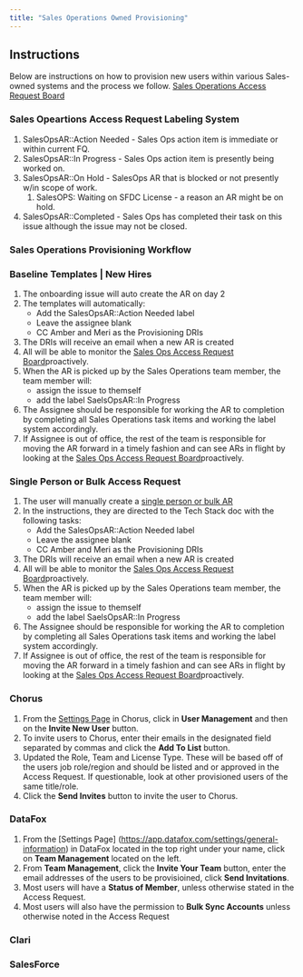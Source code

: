 ```yaml
---
title: "Sales Operations Owned Provisioning"
---
```


## Instructions

Below are instructions on how to provision new users within various Sales-owned systems and the process we follow.
[Sales Operations Access Request Board](https://example_company.com/example_company-com/team-member-epics/access-requests/-/boards/1959331)

### Sales Opeartions Access Request Labeling System

1. SalesOpsAR::Action Needed - Sales Ops action item is immediate or within current FQ.
1. SalesOpsAR::In Progress - Sales Ops action item is presently being worked on.
1. SalesOpsAR::On Hold - SalesOps AR that is blocked or not presently w/in scope of work.
   1. SalesOPS: Waiting on SFDC License - a reason an AR might be on hold.
1. SalesOpsAR::Completed - Sales Ops has completed their task on this issue although the issue may not be closed.

### Sales Operations Provisioning Workflow

### Baseline Templates | New Hires

1. The onboarding issue will auto create the AR on day 2
1. The templates will automatically:
   - Add the SalesOpsAR::Action Needed label
   - Leave the assignee blank
   - CC Amber and Meri as the Provisioning DRIs
1. The DRIs will receive an email when a new AR is created
1. All will be able to monitor the [Sales Ops Access Request Board](https://example_company.com/example_company-com/team-member-epics/access-requests/-/boards/1959331)proactively.
1. When the AR is picked up by the Sales Operations team member, the team member will:
    - assign the issue to themself
    - add the label SaelsOpsAR::In Progress
1. The Assignee should be responsible for working the AR to completion by completing all Sales Operations task items and working the label system accordingly.
1. If Assignee is out of office, the rest of the team is responsible for moving the AR forward in a timely fashion and can see ARs in flight by looking at the [Sales Ops Access Request Board](https://example_company.com/example_company-com/team-member-epics/access-requests/-/boards/1959331)proactively.

### Single Person or Bulk Access Request

1. The user will manually create a [single person or bulk AR](/handbook/it/end-user-services/onboarding-access-requests/access-requests/#singlebulk-access-requests-instructions)
1. In the instructions, they are directed to the Tech Stack doc with the following tasks:
   - Add the SalesOpsAR::Action Needed label
   - Leave the assignee blank
   - CC Amber and Meri as the Provisioning DRIs
1. The DRIs will receive an email when a new AR is created
1. All will be able to monitor the [Sales Ops Access Request Board](https://example_company.com/example_company-com/team-member-epics/access-requests/-/boards/1959331)proactively.
1. When the AR is picked up by the Sales Operations team member, the team member will:
    - assign the issue to themself
    - add the label SaelsOpsAR::In Progress
1. The Assignee should be responsible for working the AR to completion by completing all Sales Operations task items and working the label system accordingly.
1. If Assignee is out of office, the rest of the team is responsible for moving the AR forward in a timely fashion and can see ARs in flight by looking at the [Sales Ops Access Request Board](https://example_company.com/example_company-com/team-member-epics/access-requests/-/boards/1959331)proactively.

### Chorus

1. From the [Settings Page](https://chorus.ai/settings/personal-settings) in Chorus, click in **User Management** and then on the **Invite New User** button.
1. To invite users to Chorus, enter their emails in the designated field separated by commas and click the **Add To List** button.
1. Updated the Role, Team and License Type.  These will be based off of the users job role/region and should be listed and or approved in the Access Request. If questionable, look at other provisioned users of the same title/role.
1. Click the **Send Invites** button to invite the user to Chorus.

### DataFox

1. From the [Settings Page] (https://app.datafox.com/settings/general-information) in DataFox located in the top right under your name, click on **Team Management** located on the left.
1. From **Team Management**, click the **Invite Your Team** button, enter the email addresses of the users to be provisioined, click **Send Invitations**.
1. Most users will have a **Status of Member**, unless otherwise stated in the Access Request.
1. Most users will also have the permission to **Bulk Sync Accounts** unless otherwise noted in the Access Request

### Clari

### SalesForce
